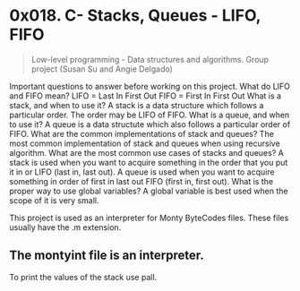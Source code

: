 # 0x018. C- Stacks, Queues - LIFO, FIFO
> Low-level programming - Data structures and algorithms.
>Group project (Susan Su and Angie Delgado)

Important questions to answer before working on this project. 
What do LIFO and FIFO mean?
LIFO = Last In First Out
FIFO = First In First Out
What is a stack, and when to use it?
A stack is a data structure which follows a particular order. The order may be
LIFO of FIFO.
What is a queue, and when to use it?
A queue is a data structute which also follows a particular order of FIFO.
What are the common implementations of stack and queues?
The most common implementation of stack and queues when using recursive
algorithm.
What are the most common use cases of stacks and queues?
A stack is used when you want to acquire something in the order that you put it
in or LIFO (last in, last out).
A queue is used when you want to acquire something in order of first in
last out FIFO (first in, first out).
What is the proper way to use global variables?
A global variable is best used when the scope of it is very small.

This project is used as an interpreter for Monty ByteCodes files.
These files usually have the .m extension.

## The montyint file is an interpreter.
To print the values of the stack use pall.
